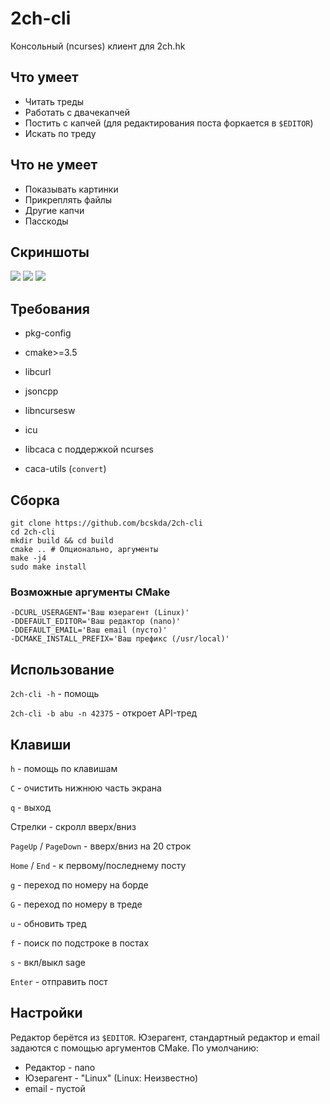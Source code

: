 # 2ch-cli
Консольный (ncurses) клиент для 2ch.hk

## Что умеет
- Читать треды
- Работать с двачекапчей
- Постить с капчей (для редактирования поста форкается в `$EDITOR`)
- Искать по треду

## Что не умеет
- Показывать картинки
- Прикреплять файлы
- Другие капчи
- Пасскоды

## Скриншоты
![](https://a.safe.moe/8RRWy.png)
![](https://a.safe.moe/KyyIo.png)
![](https://a.safe.moe/GdTxU.png)

## Требования
- pkg-config

- cmake>=3.5

- libcurl

- jsoncpp

- libncursesw

- icu

- libcaca с поддержкой ncurses

- caca-utils (`convert`)

## Сборка
```
git clone https://github.com/bcskda/2ch-cli
cd 2ch-cli
mkdir build && cd build
cmake .. # Опционально, аргументы
make -j4
sudo make install
```

### Возможные аргументы CMake
```
-DCURL_USERAGENT='Ваш юзерагент (Linux)'
-DDEFAULT_EDITOR='Ваш редактор (nano)'
-DDEFAULT_EMAIL='Ваш email (пусто)'
-DCMAKE_INSTALL_PREFIX='Ваш префикс (/usr/local)'
```

## Использование
`2ch-cli -h` - помощь

`2ch-cli -b abu -n 42375` - откроет API-тред

## Клавиши
`h` - помощь по клавишам

`C` - очистить нижнюю часть экрана

`q` - выход

Стрелки - скролл вверх/вниз

`PageUp` / `PageDown` - вверх/вниз на 20 строк

`Home` / `End` - к первому/последнему посту

`g` - переход по номеру на борде

`G` - переход по номеру в треде

`u` - обновить тред

`f` - поиск по подстроке в постах

`s` - вкл/выкл sage

`Enter` - отправить пост

## Настройки
Редактор берётся из `$EDITOR`.
Юзерагент, стандартный редактор и email задаются с помощью аргументов CMake.
По умолчанию:
- Редактор - nano
- Юзерагент - "Linux" (Linux: Неизвестно)
- email - пустой
